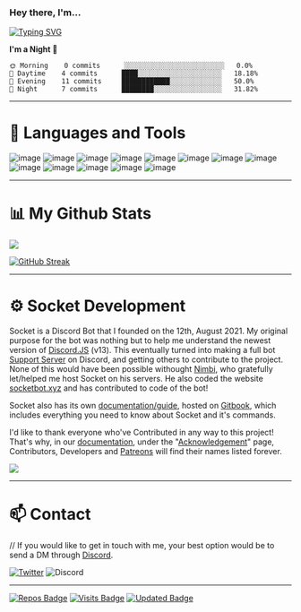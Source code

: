 ### Hey there, I'm...
[![Typing SVG](https://readme-typing-svg.herokuapp.com?color=7AD3FF&size=30&lines=MountainTiger;Founder+Of+Socket+Bot;A+Discord+Bot+Developer;Learning+New+Skills)](https://git.io/typing-svg)

<!--START_SECTION:waka-->
**I'm a Night 🦉** 

```text
🌞 Morning    0 commits      ░░░░░░░░░░░░░░░░░░░░░░░░░   0.0% 
🌆 Daytime    4 commits      ████░░░░░░░░░░░░░░░░░░░░░   18.18% 
🌃 Evening    11 commits     ████████████░░░░░░░░░░░░░   50.0% 
🌙 Night      7 commits      ████████░░░░░░░░░░░░░░░░░   31.82%

```
<!--END_SECTION:waka-->

-------------------
# 🧱 Languages and Tools

![image](https://img.shields.io/badge/Visual_Studio_Code-0078D4?style=for-the-badge&logo=visual%20studio%20code&logoColor=white) 
![image](https://img.shields.io/badge/HTML-239120?style=for-the-badge&logo=html5&logoColor=white) 
![image](https://img.shields.io/badge/CSS-239120?&style=for-the-badge&logo=css3&logoColor=white)
![image](https://img.shields.io/badge/JavaScript-F7DF1E?style=for-the-badge&logo=javascript&logoColor=black)
![image](https://img.shields.io/badge/json-5E5C5C?style=for-the-badge&logo=json&logoColor=white)
![image](https://img.shields.io/badge/Node.js-339933?style=for-the-badge&logo=nodedotjs&logoColor=white)
![image](https://img.shields.io/badge/npm-CB3837?style=for-the-badge&logo=npm&logoColor=white)
![image](https://img.shields.io/badge/Git-F05032?style=for-the-badge&logo=git&logoColor=whit)
![image](https://img.shields.io/badge/Google_chrome-4285F4?style=for-the-badge&logo=Google-chrome&logoColor=white)
![image](https://img.shields.io/badge/Windows-0078D6?style=for-the-badge&logo=windows&logoColor=white)
![image](https://img.shields.io/badge/Adobe%20Premiere%20Pro-9999FF?style=for-the-badge&logo=Adobe%20Premiere%20Pro&logoColor=white)
![image](https://img.shields.io/badge/Adobe%20Photoshop-31A8FF?style=for-the-badge&logo=Adobe%20Photoshop&logoColor=black)
![image](https://img.shields.io/badge/Spotify-1ED760?&style=for-the-badge&logo=spotify&logoColor=white)

-------------------

# 📊 My Github Stats

<a href="https://github.com/mountaintiger144">
  <img align="center" src="https://github-readme-stats.vercel.app/api?username=mountaintiger144&bg_color=12131A&title_color=7ad3ff&text_color=fff&show_icons=true&icon_color=7ad3ff" />
</a>

[![GitHub Streak](http://github-readme-streak-stats.herokuapp.com?user=MountainTiger144&theme=dark&background=12131A&stroke=FFFFFF&border=FFFFFF&ring=7AD3FF&fire=7AD3FF&currStreakNum=FFFFFF&sideNums=FFFFFF&currStreakLabel=CACACA&sideLabels=CACACA)](https://git.io/streak-stats)

-------------------

# ⚙ Socket Development

Socket is a Discord Bot that I founded on the 12th, August 2021. My original purpose for the bot was nothing but to help me understand the newest version of [Discord.JS](https://discord.js.org/) (v13). This eventually turned into making a full bot [Support Server](https://support.socketbot.xyz) on Discord, and getting others to contribute to the project. None of this would have been possible withought [Nimbi](https://github.com/PhantomNimbi), who gratefully let/helped me host Socket on his servers. He also coded the website [socketbot.xyz](https://socketbot.xyz) and has contributed to code of the bot!

Socket also has its own [documentation/guide](https://docs.socketbot.xyz/), hosted on [Gitbook](https://gitbook.io/), which includes everything you need to know about Socket and it's commands.

I'd like to thank everyone who've Contributed in any way to this project! That's why, in our [documentation](https://docs.socketbot.xyz/), under the "[Acknowledgement](https://docs.socketbot.xyz/other/acknowledgement)" page, Contributors, Developers and [Patreons](https://www.patreon.com/socketbot) will find their names listed forever.

<a href="https://github.com/Socket-Development/website">
  <img align="center" src="https://github-readme-stats.vercel.app/api/pin?username=socket-development&repo=website&title_color=7ad3ff&icon_color=7ad3ff&text_color=9f9f9f&bg_color=12131A&show_owner=true" />
</a>

-------------------

# 📫 Contact

// If you would like to get in touch with me, your best option would be to send a DM through [Discord](https://discord.com/).

<a href="https://twitter.com/MountainT144">![Twitter](https://img.shields.io/badge/MountainT144-%231DA1F2.svg?style=for-the-badge&logo=Twitter&logoColor=white)</a> 
![Discord](https://img.shields.io/badge/MountainTiger%239733-%237289DA.svg?style=for-the-badge&logo=discord&logoColor=white)

-------------------

[![Repos Badge](https://badges.pufler.dev/repos/mountaintiger144)](https://badges.pufler.dev) 
[![Visits Badge](https://badges.pufler.dev/visits/mountaintiger144/mountaintiger144)](https://badges.pufler.dev)
[![Updated Badge](https://badges.pufler.dev/updated/mountaintiger144/mountaintiger144)](https://badges.pufler.dev)
